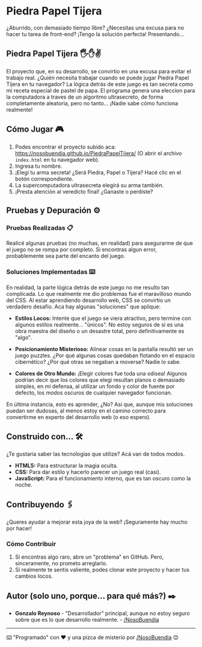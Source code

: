 # Piedra Papel Tijera 

¿Aburrido, con demasiado tiempo libre? ¿Necesitas una excusa para no hacer tu tarea de front-end? 
¡Tengo la solución perfecta! Presentando...

## Piedra Papel Tijera 🖐️✋✌️

El proyecto que, en su desarrollo, se convirtio en una excusa para evitar el trabajo real. ¿Quién necesita trabajar cuando se puede jugar Piedra Papel Tijera en tu navegador?
La lógica detrás de este juego es tan secreta como mi receta especial de pastel de papa. El programa genera una eleccion para la computadora a traves de un algoritmo ultrasecreto, de forma completamente aleatoria, pero no tanto... ¡Nadie sabe cómo funciona realmente!

## Cómo Jugar 🎮

1. Podes encontrar el proyecto subido aca: https://nosobuendia.github.io/PiedraPapelTijera/
   (O abrir el archivo `index.html` en tu navegador web).
2. Ingresa tu nombre.
2. ¡Elegí tu arma secreta! ¿Será Piedra, Papel o Tijera? Hacé clic en el botón correspondiente.
3. La supercomputadora ultrasecreta elegirá su arma también.
4. ¡Presta atención al veredicto final! ¿Ganaste o perdiste? 

## Pruebas y Depuración ⚙️

### Pruebas Realizadas 📋

Realicé algunas pruebas (no muchas, en realidad) para asegurarme de que el juego no se rompa por completo. Si encontras algun error, probablemente sea parte del encanto del juego.



### Soluciones Implementadas ⌨️

En realidad, la parte lógica detrás de este juego no me resulto tan complicada. Lo que realmente me dio problemas fue el maravilloso mundo del CSS. Al estar aprendiendo desarrollo web, CSS se convirtio un verdadero desafío. Aca hay algunas "soluciones" que aplique:

- **Estilos Locos:** Intente que el juego se viera atractivo, pero termine con algunos estilos realmente... "únicos". No estoy seguros de si es una obra maestra del diseño o un desastre total, pero definitivamente es "algo".

- **Posicionamiento Misterioso:** Alinear cosas en la pantalla resultó ser un juego puzzles. ¿Por qué algunas cosas quedaban flotando en el espacio cibernético? ¿Por qué otras se negaban a moverse? Nadie lo sabe.

- **Colores de Otro Mundo:** ¡Elegir colores fue toda una odisea! Algunos podrían decir que los colores que elegi resultan planos o demasiado simples, en mi defensa, al utilizar un fondo y color de fuente por defecto, los modos oscuros de cualquier navegador funcionan.

En última instancia, esto es aprender, ¿No? Así que, aunque mis soluciones puedan ser dudosas, al menos estoy en el camino correcto para convertirme en experto del desarrollo web (o eso espero).



## Construido con... 🛠️

¿Te gustaria saber las tecnologías que utilize? Acá van de todos modos.

- **HTML5:** Para estructurar la magia oculta.
- **CSS:** Para dar estilo y hacerlo parecer un juego real (casi).
- **JavaScript:** Para el funcionamiento interno, que es tan oscuro como la noche.

## Contribuyendo 🖇️

¿Queres ayudar a mejorar esta joya de la web? ¡Seguramente hay mucho por hacer!

### Cómo Contribuir

1. Si encontras algo raro, abre un "problema" en GitHub. Pero, sinceramente, no prometo arreglarlo.
2. Si realmente te sentis valiente, podes clonar este proyecto y hacer tus cambios locos.

## Autor (solo uno, porque... para qué más?) ✒️

- **Gonzalo Reynoso** - "Desarrollador" principal, aunque no estoy seguro sobre que es lo que desarrollo realmente. -  [/NosoBuendia](https://github.com/NosoBuendia) 

---
⌨️ "Programado" con ❤️ y una pizca de misterio por  [/NosoBuendia](https://github.com/NosoBuendia)  😊
